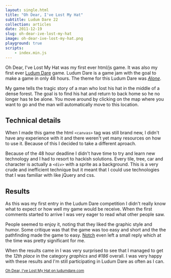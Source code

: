 ```yaml
---
layout: single.html
title: "Oh Dear, I've Lost My Hat"
subtitle: Ludum Dare 22
collection: articles
date: 2011-12-19
slug: oh-dear-ive-lost-my-hat
image: oh-dear-ive-lost-my-hat.png
playground: true
scripts:
	- index.min.js
---
```


Oh Dear, I've Lost My Hat was my first ever html/js game. It was also my first ever [Ludum Dare](http://www.ludumdare.com/compo/) game. Ludum Dare is a game jam with the goal to make a game in only 48 hours. The theme for this Ludum Dare was _[Alone](http://ludumdare.com/compo/ludum-dare-22/?action=preview)_.

My game tells the tragic story of a man who lost his hat in the middle of a dense forest. The goal is to find his hat and return to back home so he no longer has te be alone. You move around by clicking on the map where you want to go and the man will automatically move to this location.

## Technical details

When I made this game the html `<canvas>` tag was still brand new, I didn't have any experience with it and there weren't yet many resources on how to use it. Because of this I decided to take a different aproach.

Because of the 48 hour deadline I didn't have time to try and learn new technology and I had to resort to hackish solutions. Every tile, tree, car and character is actually a `<div>` with a sprite as a background. This is a very crude and inefficient technique but it meant that I could use technologies that I was familiar with like jQuery and css. 

## Results

As this was my first entry in the Ludum Dare competition I didn't really know what to expect or how well my game would be receive. When the first comments started to arrive I was very eager to read what other people saw. 

People seemed to enjoy it, noting that they liked the graphic style and humor. Some critique was that the game was too easy and short and the the pathfinding made the game to easy. [Notch](https://twitter.com/notch) even left a small reply which at the time was pretty significant for me.

When the results came in I was very surprised to see that I managed to get the _12th place_ in the category _graphics_ and _#186_ overall. I was very happy with these results and I'm still participating in Ludum Dare as often as I can.

<small>[Oh Dear, I've Lost My Hat on ludumdare.com](http://ludumdare.com/compo/ludum-dare-22/?action=preview&uid=7326#action=preview&uid=398)<small>